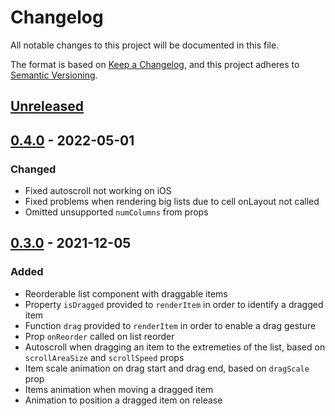 # Changelog
All notable changes to this project will be documented in this file.

The format is based on [Keep a Changelog](https://keepachangelog.com/en/1.0.0/),
and this project adheres to [Semantic Versioning](https://semver.org/spec/v2.0.0.html).

## [Unreleased]

## [0.4.0] - 2022-05-01
### Changed
- Fixed autoscroll not working on iOS
- Fixed problems when rendering big lists due to cell onLayout not called
- Omitted unsupported `numColumns` from props

## [0.3.0] - 2021-12-05
### Added
- Reorderable list component with draggable items
- Property `isDragged` provided to `renderItem` in order to identify a dragged item
- Function `drag` provided to `renderItem` in order to enable a drag gesture
- Prop `onReorder` called on list reorder
- Autoscroll when dragging an item to the extremeties of the list, based on `scrollAreaSize` and `scrollSpeed` props
- Item scale animation on drag start and drag end, based on `dragScale` prop
- Items animation when moving a dragged item
- Animation to position a dragged item on release

[Unreleased]: https://github.com/omahili/react-native-reorderable-list/compare/v0.4.0...HEAD
[0.4.0]: https://github.com/omahili/react-native-reorderable-list/releases/tag/v0.4.0
[0.3.0]: https://github.com/omahili/react-native-reorderable-list/releases/tag/v0.3.0